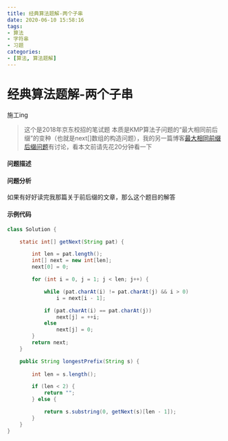 ```yaml
---
title: 经典算法题解-两个子串
date: 2020-06-10 15:58:16
tags:
- 算法
- 字符串
- 习题
categories:
- [算法, 算法题解]
---
```


# 经典算法题解-两个子串

施工ing

> 这个是2018年京东校招的笔试题
> 本质是KMP算法子问题的“最大相同前后缀”的变种（也就是next\[]数组的构造问题），我的另一篇博客[最大相同前缀后缀问题](https://bladexue.github.io/2020/06/04/algorithm/classical-algorithm-maximum-same-prefix-suffix/)有讨论，看本文前请先花20分钟看一下

#### 问题描述

#### 问题分析

如果有好好读完我那篇关于前后缀的文章，那么这个题目的解答





#### 示例代码


```java
class Solution {

    static int[] getNext(String pat) {

        int len = pat.length();
        int[] next = new int[len];
        next[0] = 0;

        for (int i = 0, j = 1; j < len; j++) {

            while (pat.charAt(i) != pat.charAt(j) && i > 0)
                i = next[i - 1];

            if (pat.charAt(i) == pat.charAt(j))
                next[j] = ++i; 
            else
                next[j] = 0;   
        }
        return next;
    }

    public String longestPrefix(String s) {
        
        int len = s.length();

        if (len < 2) {
            return "";
        } else {

            return s.substring(0, getNext(s)[len - 1]);
        }
    }
}
```